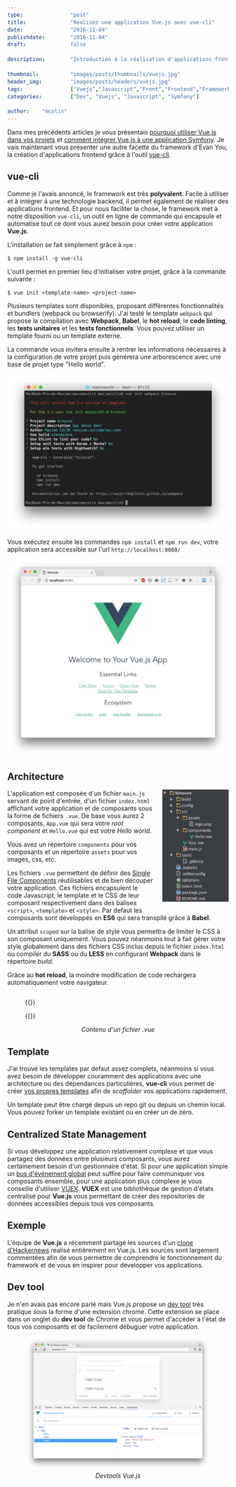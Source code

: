 ```yaml
---
type:               "post"
title:              "Réalisez une application Vue.js avec vue-cli"
date:               "2016-11-04"
publishdate:        "2016-11-04"
draft:              false

description:        "Introduction à la réalisation d'applications frontend avec Vue.js et vue-cli."

thumbnail:          "images/posts/thumbnails/vuejs.jpg"
header_img:         "images/posts/headers/vuejs.jpg"
tags:               ["Vuejs","Javascript","Front","Frontend","Framework"]
categories:         ["Dev", "Vuejs", "Javascript", "Symfony"]

author:    "mcolin"
---
```


Dans mes précédents articles je vous présentais [pourquoi utiliser Vue.js dans vos projets](/fr/dev/pourquoi-devriez-vous-utiliser-vue-js-dans-vos-projets/) et [comment intégrer Vue.js à une application Symfony](/fr/dev/comment-integrer-vue-js-application-symfony/). Je vais maintenant vous présenter une autre facette du framework d'Evan You, la création d'applications frontend grâce à l'outil [vue-cli](https://github.com/vuejs/vue-cli).

## vue-cli

Comme je l'avais annoncé, le framework est très **polyvalent**. Facile à utiliser et à intégrer à une technologie backend, il permet également de réaliser des applications frontend. Et pour nous faciliter la chose, le framework met à notre disposition ```vue-cli```, un outil en ligne de commande qui encapsule et automatise tout ce dont vous aurez besoin pour créer votre application **Vue.js**.

L'installation se fait simplement grâce à ```npm``` :

```
$ npm install -g vue-cli
```

L'outil permet en premier lieu d'initialiser votre projet, grâce à la commande suivante :

```
$ vue init <template-name> <project-name>
```

Plusieurs templates sont disponibles, proposant différentes fonctionnalités et bundlers (webpack ou browserify). J'ai testé le template ```webpack``` qui propose la compilation avec **Webpack**, **Babel**, le **hot reload**, le **code linting**, les **tests unitaires** et les **tests fonctionnels**. Vous pouvez utiliser un template fourni ou un template externe.

La commande vous invitera ensuite à rentrer les informations nécessaires à la configuration de votre projet puis générera une arborescence avec une base de projet type "Hello world".

<img src="/images/posts/2016/vuecli-console.jpg" alt="Console" />

Vous exécutez ensuite les commandes ```npm install``` et ```npm run dev```, votre application sera accessible sur l'url ```http://localhost:8080/```

<img src="/images/posts/2016/vuecli-app.jpg" alt="Application" />

## Architecture

<img src="/images/posts/2016/vuecli-tree.jpg" alt="Tree" style="float:right;max-width:30%;margin-left: 20px;margin-bottom: 20px;" />

L'application est composée d'un fichier ```main.js``` servant de point d'entrée, d'un fichier ```index.html``` affichant votre application et de composants sous la forme de fichiers ```.vue```. De base vous aurez 2 composants, ```App.vue``` qui sera votre *root component* et ```Hello.vue``` qui est votre *Hello world*.

Vous avez un répertoire ```components``` pour vos composants et un répertoire ```assets``` pour vos images, css, etc.

Les fichiers ```.vue``` permettent de définir des [Single File Components](https://vuejs.org/guide/single-file-components.html) réutilisables et de bien découper votre application. Ces fichiers encapsulent le code Javascript, le template et le CSS de leur composant respectivement dans des balises ```<script>```, ```<template>``` et ```<style>```. Par defaut les composants sont développés en **ES6** qui sera transpilé grâce à **Babel**.

Un attribut ```scoped``` sur la balise de style vous permettra de limiter le CSS à son composant uniquement. Vous pouvez néanmoins tout à fait gérer votre style globalement dans des fichiers CSS inclus depuis le fichier ```index.html``` ou compiler du **SASS** ou du **LESS** en configurant **Webpack** dans le répertoire *build*.

Grâce au **hot reload**, la moindre modification de code rechargera automatiquement votre navigateur.

<div style="clear:both;"></div>

<figure>
{{<highlight html>}}
<template>
    <div class="hello">
        <h1>{{ msg }}</h1>
    </div>
</template>

<script>
export default {
    name: 'hello',
    data () {
        return {
            msg: 'Welcome to Your Vue.js App'
        }
    }
}
</script>

<style scoped>
h1 {
    font-weight: normal;
}
</style>
{{</highlight>}}
	<figcaption style="text-align: center;font-style: italic;">Contenu d'un fichier .vue</figcaption>
</figure>

## Template

J'ai trouvé les templates par defaut assez complets, néanmoins si vous avez besoin de développer couramment des applications avec une architecture ou des dépendances particulières, **vue-cli** vous permet de créer [vos propres templates](https://github.com/vuejs/vue-cli#custom-templates) afin de *scaffolder* vos applications rapidement.

Un template peut être chargé depuis un repo git ou depuis un chemin local. Vous pouvez forker un template existant ou en créer un de zéro.

## Centralized State Management

Si vous développez une application relativement complexe et que vous partagez des données entre plusieurs composants, vous aurez certainement besoin d'un gestionnaire d'état. Si pour une application simple un [bus d'événement global](https://vuejs.org/v2/guide/components.html#Non-Parent-Child-Communication) peut suffire pour faire communiquer vos composants ensemble, pour une application plus complexe je vous conseille d'utiliser [VUEX](https://github.com/vuejs/vuex). **VUEX** est une bibliothèque de gestion d'états centralisé pour **Vue.js** vous permettant de créer des repositories de données accessibles depuis tous vos composants.

## Exemple

L'équipe de **Vue.js** a récemment partagé les sources d'un [clone d'Hackernews](https://github.com/vuejs/vue-hackernews-2.0) realisé entièrement en Vue.js. Les sources sont largement commentées afin de vous permettre de comprendre le fonctionnement du framework et de vous en inspirer pour développer vos applications.

## Dev tool

Je n'en avais pas encore parlé mais Vue.js propose un [dev tool](https://github.com/vuejs/vue-devtools) très pratique sous la forme d'une extension chrome. Cette extension se place dans un onglet du **dev tool** de Chrome et vous permet d'accéder à l'état de tous vos composants et de facilement débuguer votre application.

<figure>
	<img src="/images/posts/2016/vuecli-devtool.png" alt="Application" />
	<figcaption style="text-align: center;font-style: italic;">Devtools Vue.js</figcaption>
</figure>
